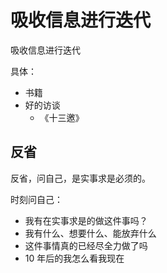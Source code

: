 # 吸收信息进行迭代

吸收信息进行迭代

具体：

- 书籍
- 好的访谈
  - 《十三邀》


## 反省

反省，问自己，是实事求是必须的。

时刻问自己：


- 我有在实事求是的做这件事吗？
- 我有什么、想要什么、能放弃什么
- 这件事情真的已经尽全力做了吗
- 10 年后的我怎么看我现在